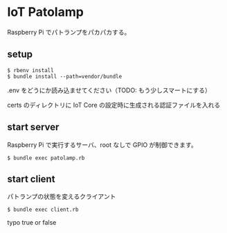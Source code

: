 # IoT Patolamp

Raspberry Pi でパトランプをパカパカする。

## setup

```
$ rbenv install
$ bundle install --path=vendor/bundle
```

.env をどうにか読み込ませてください（TODO: もう少しスマートにする）

certs のディレクトリに IoT Core の設定時に生成される認証ファイルを入れる

## start server

Raspberry Pi で実行するサーバ、root なしで GPIO が制御できます。

```
$ bundle exec patolamp.rb
```

## start client

パトランプの状態を変えるクライアント

```
$ bundle exec client.rb
```

typo true or false 
